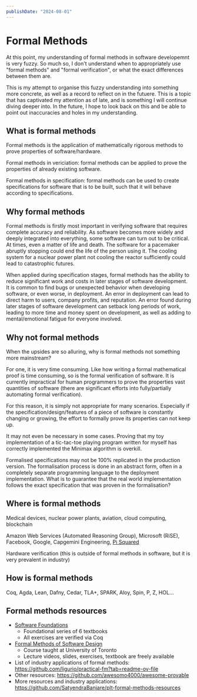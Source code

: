```yaml
---
publishDate: "2024-08-01"
---
```


# Formal Methods

At this point, my understanding of formal methods in software developemnt is very fuzzy. So much so, I don't understand when to appropriately use "formal methods" and "formal verification", or what the exact differences between them are.

This is my attempt to organise this fuzzy understanding into something more concrete, as well as a record to reflect on in the futuere. This is a topic that has captivated my attention as of late, and is something I will continue diving deeper into. In the future, I hope to look back on this and be able to point out inaccuracies and holes in my understanding.

## What is formal methods

Formal methods is the application of mathematically rigorous methods to prove properties of software/hardware.

Formal methods in vericiation: formal methods can be applied to prove the properties of already existing software.

Formal methods in specification: formal methods can be used to create specifications for software that is to be built, such that it will behave according to specifications.

## Why formal methods

Formal methods is firstly most important in verifying software that requires complete accuracy and reliability. As software becomes more widely and deeply integrated into everything, some software can turn out to be critical. At times, even a matter of life and death. The software for a pacemaker abruptly stopping could end the life of the person using it. The cooling system for a nuclear power plant not cooling the reactor sufficiently could lead to catastrophic futures.

When applied during specification stages, formal methods has the ability to reduce significant work and costs in later stages of software development. It is common to find bugs or unexpected behavior when developing software, or even worse, in deployment. An error in deployment can lead to direct harm to users, company profits, and reputation. An error found during later stages of software development can setback long periods of work, leading to more time and money spent on development, as well as adding to mental/emotional fatigue for everyone involved.

## Why not formal methods

When the upsides are so alluring, why is formal methods not something more mainstream?

For one, it is very time consuming. Like how writing a formal mathematical proof is time consuming, so is the formal verification of software. It is currently impractical for human programmers to prove the properties vast quantities of software (there are significant efforts into fully/partially automating formal verification).

For this reason, it is simply not appropriate for many scenarios. Especially if the specification/design/features of a piece of software is constantly changing or growing, the effort to formally prove its properties can not keep up.

It may not even be necessary in some cases. Proving that my toy implementation of a tic-tac-toe playing program written for myself has correctly implemented the Minimax algorithm is overkill.

Formalised specifications may not be 100% replicated in the production version. The formalisation process is done in an abstract form, often in a completely separate programming language to the deployment implementation. What is to guarantee that the real world implementation follows the exact specification that was proven in the formalisation?

## Where is formal methods

Medical devices, nuclear power plants, aviation, cloud computing, blockchain

Amazon Web Services (Automated Reasoning Group), Microsoft (RiSE), Facebook, Google, Capgemini Engineering, [Pi Squared](https://pi2.network/)

Hardware verification (this is outside of formal methods in software, but it is very prevalent in industry)

## How is formal methods

Coq, Agda, Lean, Dafny, Cedar, TLA+, SPARK, Aloy, Spin, P, Z, HOL...

## Formal methods resources

- [Software Foundations](https://softwarefoundations.cis.upenn.edu/)
  - Foundational series of 6 textbooks
  - All exercises are verified via Coq
- [Formal Methods of Software Design](http://www.cs.utoronto.ca/~hehner/FMSD/)
  - Course taught at University of Toronto
  - Lecture videos, slides, exercises, textbook are freely available
- List of industry applications of formal methods: <https://github.com/ligurio/practical-fm?tab=readme-ov-file>
- Other resources: <https://github.com/awesomo4000/awesome-provable>
- More resources and industry applications: <https://github.com/SatyendraBanjare/plt-formal-methods-resources>

 
